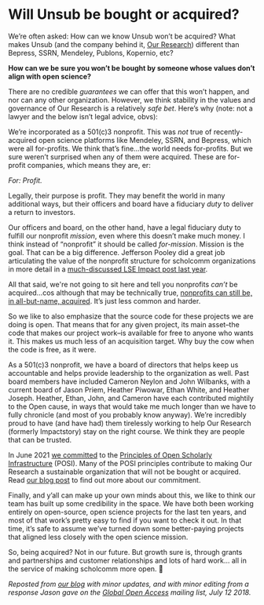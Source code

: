 # Will Unsub be bought or acquired?

We’re often asked: How can we know Unsub won’t be acquired? What makes Unsub (and the company behind it, [Our Research](https://ourresearch.org/)) different than Bepress, SSRN, Mendeley, Publons, Kopernio, etc?

**How can we be sure you won’t be bought by someone whose values don’t align with open science?**

There are no credible _guarantees_ we can offer that this won’t happen, and nor can any other organization. However, we think stability in the values and governance of Our Research is a relatively _safe bet_. Here’s why (note: not a lawyer and the below isn’t legal advice, obvs):

We’re incorporated as a 501(c)3 nonprofit. This was _not_ true of recently-acquired open science platforms like Mendeley, SSRN, and Bepress, which were all for-profits. We think that’s fine…the world needs for-profits. But we sure weren’t surprised when any of them were acquired. These are for-profit companies, which means they are, er:

_For: Profit._

Legally, their purpose is profit. They may benefit the world in many additional ways, but their officers and board have a fiduciary _duty_ to deliver a return to investors.

Our officers and board, on the other hand, have a legal fiduciary duty to fulfill our nonprofit _mission_, even where this doesn’t make much money. I think instead of “nonprofit” it should be called _for-mission_. Mission is the goal. That can be a big difference. Jefferson Pooley did a great job articulating the value of the nonprofit structure for scholcomm organizations in more detail in a [much-discussed LSE Impact post last year](http://blogs.lse.ac.uk/impactofsocialsciences/2017/08/15/scholarly-communications-shouldnt-just-be-open-but-non-profit-too/).

All that said, we're not going to sit here and tell you nonprofits _can’t_ be acquired…cos although that may be technically true, [nonprofits can still be, in all-but-name, acquired](https://www.americanbar.org/publications/blt/2014/06/02\_boyd.html). It’s just less common and harder.

So we like to also emphasize that the source code for these projects we are doing is open. That means that for any given project, its main asset–the code that makes our project work–is available for free to anyone who wants it. This makes us much less of an acquisition target. Why buy the cow when the code is free, as it were.

As a 501(c)3 nonprofit, we have a board of directors that helps keep us accountable and helps provide leadership to the organization as well. Past board members have included Cameron Neylon and John Wilbanks, with a current board of Jason Priem, Heather Piwowar, Ethan White, and Heather Joseph. Heather, Ethan, John, and Cameron have each contributed mightily to the Open cause, in ways that would take me much longer than we have to fully chronicle (and most of you probably know anyway). We’re incredibly proud to have (and have had) them tirelessly working to help Our Research (formerly Impactstory) stay on the right course. We think they are people that can be trusted.

In June 2021 [we committed](https://blog.ourresearch.org/posi/) to the [Principles of Open Scholarly Infrastructure](https://openscholarlyinfrastructure.org/) (POSI). Many of the POSI principles contribute to making Our Research a sustainable organization that will not be bought or acquired. Read [our blog post](https://blog.ourresearch.org/posi/) to find out more about our commitment.

Finally, and y’all can make up your own minds about this, we like to think our team has built up some credibility in the space. We have both been working entirely on open-source, open science projects for the last ten years, and most of that work’s pretty easy to find if you want to check it out. In that time, it’s safe to assume we’ve turned down some better-paying projects that aligned less closely with the open science mission.

So, being acquired? Not in our future. But growth sure is, through grants and partnerships and customer relationships and lots of hard work… all in the service of making scholcomm more open. 🙂

_Reposted from_ [_our blog_](https://blog.ourresearch.org/independent/) _with minor updates, and with minor editing from a response Jason gave on the_ [_Global Open Access_](http://mailman.ecs.soton.ac.uk/mailman/listinfo/goal) _mailing list, July 12 2018._
